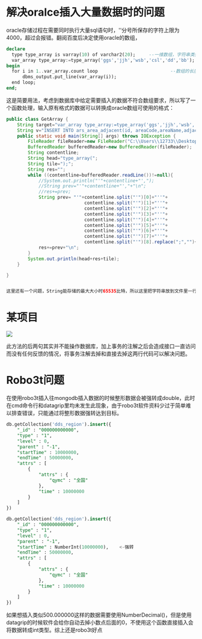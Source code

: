 # 解决oralce插入大量数据时的问题

oracle存储过程在需要同时执行大量sql语句时，''分号所保存的字符上限为4000，超过会报错。翻阅百度后决定使用oracle的数组，

```sql
declare   
  type type_array is varray(10) of varchar2(20);     --一维数组，字符串类型
  var_array type_array:=type_array('ggs','jjh','wsb','csl','dd','bb');   
begin   
  for i in 1..var_array.count loop                           --数组的长度用count
      dbms_output.put_line(var_array(i));   
  end loop;   
end;   
```

这是简要用法，考虑到数据库中给定需要插入的数据不符合数组要求，所以写了一个函数处理，输入原有格式的数据可以转换成oracle数组可使用的格式：

```java
public class GetArray {
    String target="var_array type_array:=type_array('ggs','jjh','wsb','csl','dd','bb');";
    String v="INSERT INTO ars_area_adjacent(id, areaCode,areaName,adjacentAreaCode,adjacentAreaName) VALUES(SEQ_ARS_HIBERNATE.NEXTVAL, '330500000000', '湖州市', '330100000000', '杭州市');";
    public static void main(String[] args) throws IOException {
        FileReader fileReader=new FileReader("C:\\Users\\12733\\Desktop\\sqlss.txt");
        BufferedReader bufferedReader=new BufferedReader(fileReader);
        String contentline;
        String head="type_array(";
        String tile=");";
        String res="";
        while ((contentline=bufferedReader.readLine())!=null){
            //System.out.println("'"+contentline+"',");
            //String prev="'"+contentline+"',"+"\n";
            //res+=prev;
            String prev= "'"+contentline.split("'")[0]+"''"+
                             contentline.split("'")[1]+"''"+
                             contentline.split("'")[2]+"''"+
                             contentline.split("'")[3]+"''"+
                             contentline.split("'")[4]+"''"+
                             contentline.split("'")[5]+"''"+
                             contentline.split("'")[6]+"''"+
                             contentline.split("'")[7]+"''"+
                             contentline.split("'")[8].replace(";","")+"',";
            res+=prev+"\n";
        }
        System.out.println(head+res+tile);
    }

}


这里还有一个问题，String能存储的最大大小时65535比特，所以这里把字符串放到文件里一行一行的读取。

```

# 某项目

![](E:\DistCode\TyporaLoad\项目经验.assets\微信截图_20200629141507.png)

此方法的后两句其实并不能操作数据库，加上事务的注解之后会造成接口一直访问而没有任何反馈的情况，将事务注解去掉和直接去掉这两行代码可以解决问题。

# Robo3t问题

在使用robo3t插入往mongodb插入数据的时候整形数据会被强转成double，此时在cmd命令行和datagrip里均未发生此现象，由于robo3t软件资料少过于简单难以排查错误，只能通过将整形数据强转达到目标。

```sql
db.getCollection('dds_region').insert({
    "_id" : "000000000000",
    "type" : "1",
    "level" : 0,
    "parent" : "-1",
    "startTime" : 10000000,
    "endTime" : 50000000,
    "attrs" : [ 
        {
            "attrs" : {
                "qymc" : "全国"
            },
            "time" : 10000000
        }
    ]
})

db.getCollection('dds_region').insert({
    "_id" : "000000000000",
    "type" : "1",
    "level" : 0,
    "parent" : "-1",
    "startTime" : NumberInt(10000000),    <-强转
    "endTime" : 50000000,
    "attrs" : [ 
        {
            "attrs" : {
                "qymc" : "全国"
            },
            "time" : 10000000
        }
    ]
})
```

如果想插入类似500.000000这样的数据需要使用NumberDecimal()，但是使用datagrip的时候软件会给你自动去掉小数点后面的0，不使用这个函数直接插入会将数据转成int类型。综上还是robo3t好点